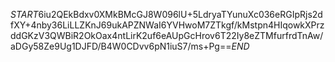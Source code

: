 $START$6iu2QEkBdxv0XMkBMcGJ8W096lU+5LdryaTYunuXc036eRGIpRjs2dfXY+4nby36LiLLZKnJ69ukAPZNWaI6YVHwoM7ZTkgf/kMstpn4HIqowkXPrzddGKzV3QWBiR2OkOax4ntLirK2uf6eAUpGcHrov6T22Iy8eZTMfurfrdTnAw/aDGy58Ze9Ug1DJFD/B4W0CDvv6pN1iuS7/ms+Pg==$END$